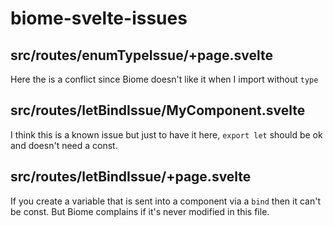 # biome-svelte-issues

## src/routes/enumTypeIssue/+page.svelte

Here the is a conflict since Biome doesn't like it when I import without `type`

## src/routes/letBindIssue/MyComponent.svelte

I think this is a known issue but just to have it here, `export let` should be ok and doesn't need a const.

## src/routes/letBindIssue/+page.svelte

If you create a variable that is sent into a component via a `bind` then it can't be const. But Biome complains if it's never modified in this file.